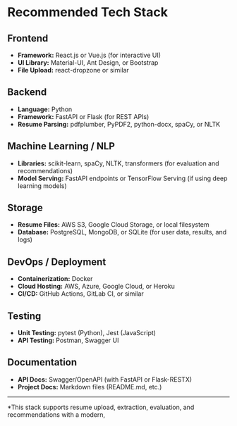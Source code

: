 # Recommended Tech Stack

## Frontend
- **Framework:** React.js or Vue.js (for interactive UI)
- **UI Library:** Material-UI, Ant Design, or Bootstrap
- **File Upload:** react-dropzone or similar

## Backend
- **Language:** Python
- **Framework:** FastAPI or Flask (for REST APIs)
- **Resume Parsing:** pdfplumber, PyPDF2, python-docx, spaCy, or NLTK

## Machine Learning / NLP
- **Libraries:** scikit-learn, spaCy, NLTK, transformers (for evaluation and recommendations)
- **Model Serving:** FastAPI endpoints or TensorFlow Serving (if using deep learning models)

## Storage
- **Resume Files:** AWS S3, Google Cloud Storage, or local filesystem
- **Database:** PostgreSQL, MongoDB, or SQLite (for user data, results, and logs)

## DevOps / Deployment
- **Containerization:** Docker
- **Cloud Hosting:** AWS, Azure, Google Cloud, or Heroku
- **CI/CD:** GitHub Actions, GitLab CI, or similar

## Testing
- **Unit Testing:** pytest (Python), Jest (JavaScript)
- **API Testing:** Postman, Swagger UI

## Documentation
- **API Docs:** Swagger/OpenAPI (with FastAPI or Flask-RESTX)
- **Project Docs:** Markdown files (README.md, etc.)

---
*This stack supports resume upload, extraction, evaluation, and recommendations with a modern,